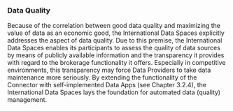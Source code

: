 ### Data Quality

Because of the correlation between good data quality and maximizing the
value of data as an economic good, the International Data Spaces
explicitly addresses the aspect of data quality. Due to this premise,
the International Data Spaces enables its participants to assess the
quality of data sources by means of publicly available information and
the transparency it provides with regard to the brokerage functionality
it offers. Especially in competitive environments, this transparency may
force Data Providers to take data maintenance more seriously. By
extending the functionality of the Connector with self-implemented Data
Apps (see Chapter 3.2.4), the International Data Spaces lays the
foundation for automated data (quality) management.
